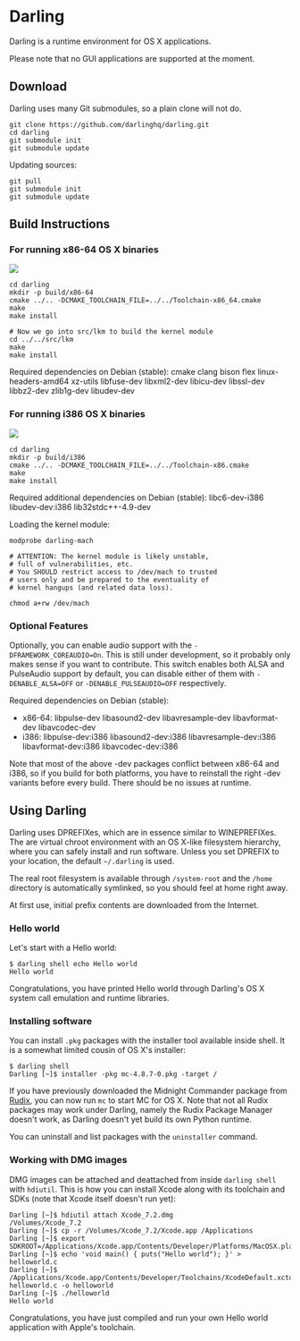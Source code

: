 # Darling

Darling is a runtime environment for OS X applications.

Please note that no GUI applications are supported at the moment.

## Download

Darling uses many Git submodules, so a plain clone will not do.

````
git clone https://github.com/darlinghq/darling.git
cd darling
git submodule init
git submodule update
````

Updating sources:

````
git pull
git submodule init
git submodule update
````

## Build Instructions

### For running x86-64 OS X binaries

<a href="http://teamcity.dolezel.info/viewType.html?buildTypeId=Darling_DebianStableX8664&guest=1">
<img src="http://teamcity.dolezel.info/app/rest/builds/buildType:(id:Darling_DebianStableX8664)/statusIcon"/>
</a>

````
cd darling
mkdir -p build/x86-64
cmake ../.. -DCMAKE_TOOLCHAIN_FILE=../../Toolchain-x86_64.cmake
make
make install

# Now we go into src/lkm to build the kernel module
cd ../../src/lkm
make
make install
````

Required dependencies on Debian (stable): cmake clang bison flex linux-headers-amd64 xz-utils libfuse-dev libxml2-dev libicu-dev libssl-dev libbz2-dev zlib1g-dev libudev-dev

### For running i386 OS X binaries

<a href="http://teamcity.dolezel.info/viewType.html?buildTypeId=Darling_DebianStableX8664&guest=1">
<img src="http://teamcity.dolezel.info/app/rest/builds/buildType:(id:Darling_DebianStableX8664)/statusIcon"/>
</a>

````
cd darling
mkdir -p build/i386
cmake ../.. -DCMAKE_TOOLCHAIN_FILE=../../Toolchain-x86.cmake
make
make install
````

Required additional dependencies on Debian (stable): libc6-dev-i386 libudev-dev:i386 lib32stdc++-4.9-dev

Loading the kernel module:
````
modprobe darling-mach

# ATTENTION: The kernel module is likely unstable,
# full of vulnerabilities, etc.
# You SHOULD restrict access to /dev/mach to trusted
# users only and be prepared to the eventuality of
# kernel hangups (and related data loss).

chmod a+rw /dev/mach
````

### Optional Features

Optionally, you can enable audio support with the ````-DFRAMEWORK_COREAUDIO=On````. This is still under development, so it probably only makes sense if you want to contribute.
This switch enables both ALSA and PulseAudio support by default, you can disable either of them with ````-DENABLE_ALSA=OFF```` or ````-DENABLE_PULSEAUDIO=OFF```` respectively.

Required dependencies on Debian (stable):

* x86-64: libpulse-dev libasound2-dev libavresample-dev libavformat-dev libavcodec-dev
* i386: libpulse-dev:i386 libasound2-dev:i386 libavresample-dev:i386 libavformat-dev:i386 libavcodec-dev:i386

Note that most of the above -dev packages conflict between x86-64 and i386, so if you build for both platforms, you have to reinstall the right -dev variants before every build. There should be no issues at runtime.

## Using Darling

Darling uses DPREFIXes, which are in essence similar to WINEPREFIXes. The are virtual chroot environment with an OS X-like filesystem hierarchy, where you can safely install and run software. Unless you set DPREFIX to your location, the default ````~/.darling```` is used.

The real root filesystem is available through ````/system-root```` and the ````/home```` directory is automatically symlinked, so you should feel at home right away.

At first use, initial prefix contents are downloaded from the Internet.

### Hello world

Let's start with a Hello world:

````
$ darling shell echo Hello world
Hello world
````

Congratulations, you have printed Hello world through Darling's OS X system call emulation and runtime libraries.

### Installing software

You can install ````.pkg```` packages with the installer tool available inside shell. It is a somewhat limited cousin of OS X's installer:

````
$ darling shell
Darling [~]$ installer -pkg mc-4.8.7-0.pkg -target /
````

If you have previously downloaded the Midnight Commander package from [Rudix](http://rudix.org), you can now run ````mc```` to start MC for OS X. Note that not all Rudix packages may work under Darling, namely the Rudix Package Manager doesn't work, as Darling doesn't yet build its own Python runtime.

You can uninstall and list packages with the ````uninstaller```` command.

### Working with DMG images

DMG images can be attached and deattached from inside ````darling shell```` with ````hdiutil````. This is how you can install Xcode along with its toolchain and SDKs (note that Xcode itself doesn't run yet):

````
Darling [~]$ hdiutil attach Xcode_7.2.dmg
/Volumes/Xcode_7.2
Darling [~]$ cp -r /Volumes/Xcode_7.2/Xcode.app /Applications
Darling [~]$ export SDKROOT=/Applications/Xcode.app/Contents/Developer/Platforms/MacOSX.platform/Developer/SDKs/MacOSX10.11.sdk
Darling [~]$ echo 'void main() { puts("Hello world"); }' > helloworld.c
Darling [~]$ /Applications/Xcode.app/Contents/Developer/Toolchains/XcodeDefault.xctoolchain/usr/bin/clang helloworld.c -o helloworld
Darling [~]$ ./helloworld
Hello world
````

Congratulations, you have just compiled and run your own Hello world application with Apple's toolchain.

